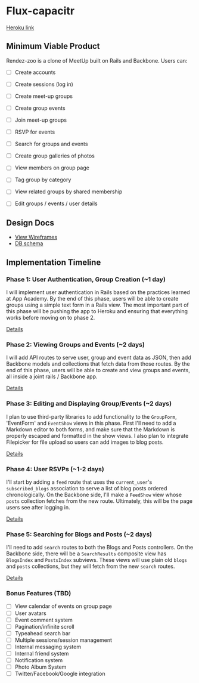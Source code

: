 # Flux-capacitr

[Heroku link][heroku]

[heroku]: http://rendez-zoo.herokuapp.com

## Minimum Viable Product
Rendez-zoo is a clone of MeetUp built on Rails and Backbone. Users can:

<!-- This is a Markdown checklist. Use it to keep track of your progress! -->

- [ ] Create accounts
- [ ] Create sessions (log in)
- [ ] Create meet-up groups
- [ ] Create group events
- [ ] Join meet-up groups
- [ ] RSVP for events
- [ ] Search for groups and events
- [ ] Create group galleries of photos
- [ ] View members on group page
- [ ] Tag group by category
- [ ] View related groups by shared membership
- [ ] Edit groups / events / user details


## Design Docs
* [View Wireframes][views]
* [DB schema][schema]

[views]: ./docs/views.md
[schema]: ./docs/schema.md

## Implementation Timeline

### Phase 1: User Authentication, Group Creation (~1 day)
I will implement user authentication in Rails based on the practices learned at
App Academy. By the end of this phase, users will be able to create groups using
a simple text form in a Rails view. The most important part of this phase will
be pushing the app to Heroku and ensuring that everything works before moving on
to phase 2.

[Details][phase-one]

### Phase 2: Viewing Groups and Events (~2 days)
I will add API routes to serve user, group and event data as JSON, then add Backbone
models and collections that fetch data from those routes. By the end of this
phase, users will be able to create and view groups and events, all
inside a joint rails / Backbone app.

[Details][phase-two]

### Phase 3: Editing and Displaying Group/Events (~2 days)
I plan to use third-party libraries to add functionality to the `GroupForm`, 'EventForm' and
`EventShow` views in this phase. First I'll need to add a Markdown editor to both forms, and make sure that the Markdown is properly escaped and formatted in
the show views. I also plan to integrate Filepicker for file upload so
users can add images to blog posts.

[Details][phase-three]

### Phase 4: User RSVPs (~1-2 days)
I'll start by adding a `feed` route that uses the `current_user`'s
`subscribed_blogs` association to serve a list of blog posts ordered
chronologically. On the Backbone side, I'll make a `FeedShow` view whose `posts`
collection fetches from the new route.  Ultimately, this will be the page users
see after logging in.

[Details][phase-four]

### Phase 5: Searching for Blogs and Posts (~2 days)
I'll need to add `search` routes to both the Blogs and Posts controllers. On the
Backbone side, there will be a `SearchResults` composite view has `BlogsIndex`
and `PostsIndex` subviews. These views will use plain old `blogs` and `posts`
collections, but they will fetch from the new `search` routes.

[Details][phase-five]

### Bonus Features (TBD)
- [ ] View calendar of events on group page
- [ ] User avatars
- [ ] Event comment system
- [ ] Pagination/infinite scroll
- [ ] Typeahead search bar
- [ ] Multiple sessions/session management
- [ ] Internal messaging system
- [ ] Internal friend system
- [ ] Notification system
- [ ] Photo Album System
- [ ] Twitter/Facebook/Google integration

[phase-one]: ./docs/phases/phase1.md
[phase-two]: ./docs/phases/phase2.md
[phase-three]: ./docs/phases/phase3.md
[phase-four]: ./docs/phases/phase4.md
[phase-five]: ./docs/phases/phase5.md
